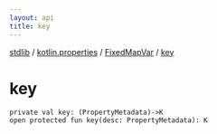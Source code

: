 ```yaml
---
layout: api
title: key
---
```

[stdlib](../../index.html) / [kotlin.properties](../index.html) / [FixedMapVar](index.html) / [key](key.html)

# key

```
private val key: (PropertyMetadata)->K
open protected fun key(desc: PropertyMetadata): K
```
